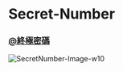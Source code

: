 # Secret-Number
### [@終極密碼](https://qew4476.github.io/Secret-Number/)
![SecretNumber-Image-w10](https://user-images.githubusercontent.com/81016471/127721114-eff84c2a-d4d8-4abe-894c-cb4b01d6f122.png)



